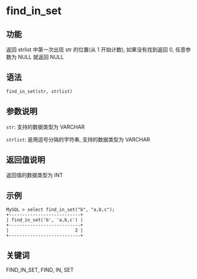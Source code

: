 # find_in_set

## 功能

返回 strlist 中第一次出现 str 的位置(从 1 开始计数), 如果没有找到返回 0, 任意参数为 NULL 就返回 NULL

## 语法

```Haskell
find_in_set(str, strlist)
```

## 参数说明

`str`: 支持的数据类型为 VARCHAR

`strlist`: 是用逗号分隔的字符串, 支持的数据类型为 VARCHAR

## 返回值说明

返回值的数据类型为 INT

## 示例

```Plain Text
MySQL > select find_in_set("b", "a,b,c");
+---------------------------+
| find_in_set('b', 'a,b,c') |
+---------------------------+
|                         2 |
+---------------------------+
```

## 关键词

FIND_IN_SET, FIND, IN, SET
